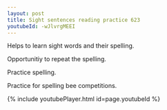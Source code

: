 ```yaml
---
layout: post
title: Sight sentences reading practice 623
youtubeId: -wJlvrgMEEI
---
```

 
 
Helps to learn sight words and their spelling.

Opportunitiy to repeat the spelling. 

Practice spelling. 
 
Practice for spelling bee competitions. 
 
{% include youtubePlayer.html id=page.youtubeId %}
 
 
